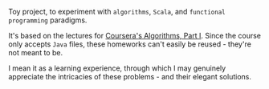 Toy project, to experiment with `algorithms`, `Scala`, and `functional programming` paradigms.


It's based on the lectures for [Coursera's Algorithms, Part I](https://www.coursera.org/course/algs4partI).
Since the course only accepts `Java` files, these homeworks can't easily be reused - they're not meant to be.

I mean it as a learning experience, through which I may genuinely appreciate the intricacies of these problems - and their elegant solutions.  